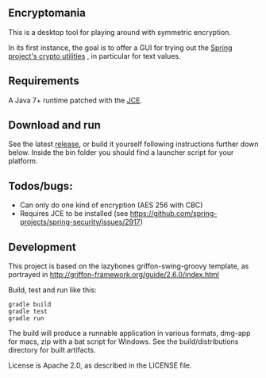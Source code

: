Encryptomania
-------------

This is a desktop tool for playing around with symmetric encryption.

In its first instance, the goal is to offer a GUI for trying out the
[Spring project's crypto utilities](http://docs.spring.io/spring-security/site/docs/current/reference/html/crypto.html#spring-security-crypto-encryption)
, in particular for text values.

## Requirements

A Java 7+ runtime patched with the [JCE](http://www.oracle.com/technetwork/java/javase/downloads/jce8-download-2133166.html).

## Download and run

See the latest [release](https://github.com/tfnico/encryptomania/releases), or build it yourself following instructions
further down below. Inside the bin folder you should find a launcher script for your platform.

## Todos/bugs:

* Can only do one kind of encryption (AES 256 with CBC)
* Requires JCE to be installed (see https://github.com/spring-projects/spring-security/issues/2917)

## Development

This project is based on the lazybones griffon-swing-groovy template, as
portrayed in http://griffon-framework.org/guide/2.6.0/index.html

Build, test and run like this:

    gradle build
    gradle test
    gradle run

The build will produce a runnable application in various formats, dmg-app for macs, zip with a bat script for Windows.
See the build/distributions directory for built artifacts.

License is Apache 2.0, as described in the LICENSE file.

